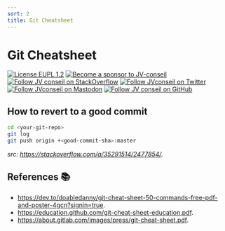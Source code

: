 ```yaml
---
sort: 2
title: Git Cheatsheet
---
```


<!-- markdownlint-disable MD025 MD026 MD033 MD041 -->
<!-- omit in toc -->
# Git Cheatsheet

[![License EUPL 1.2](https://img.shields.io/badge/License-EUPL--1.2-blue.svg)](LICENSE)
[![Become a sponsor to JV-conseil](https://img.shields.io/static/v1?label=Sponsor&message=%E2%9D%A4&logo=GitHub&color=%23fe8e86)](https://github.com/sponsors/JV-conseil "Become a sponsor to JV-conseil")
[![Follow JV conseil on StackOverflow](https://img.shields.io/stackexchange/stackoverflow/r/2477854)](https://stackoverflow.com/users/2477854/jv-conseil "Follow JV conseil on StackOverflow")
[![Follow JVconseil on Twitter](https://img.shields.io/twitter/follow/JVconseil.svg?style=social&logo=twitter)](https://twitter.com/JVconseil "Follow JVconseil on Twitter")
[![Follow JVconseil on Mastodon](https://img.shields.io/mastodon/follow/109896584320509054?domain=https%3A%2F%2Ffosstodon.org)](https://fosstodon.org/@JVconseil "Follow JVconseil@fosstodon.org on Mastodon")
[![Follow JV conseil on GitHub](https://img.shields.io/github/followers/JV-conseil?label=JV-conseil&style=social)](https://github.com/JV-conseil "Follow JV-conseil on GitHub")

## How to revert to a good commit

```bash
cd <your-git-repo>
git log
git push origin +<good-commit-sha>:master
```

*src: <https://stackoverflow.com/a/35291514/2477854/>.*

## References 📚

- <https://dev.to/doabledanny/git-cheat-sheet-50-commands-free-pdf-and-poster-4gcn?signin=true>.
- <https://education.github.com/git-cheat-sheet-education.pdf>.
- <https://about.gitlab.com/images/press/git-cheat-sheet.pdf>.

